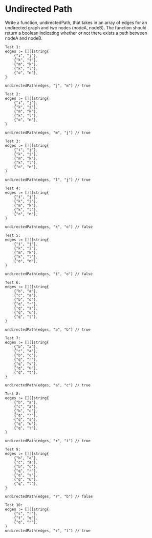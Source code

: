 # Undirected Path

Write a function, undirectedPath, that takes in an array of edges for an undirected graph and two nodes (nodeA, nodeB). The function should return a boolean indicating whether or not there exists a path between nodeA and nodeB.

```
Test 1:
edges := [][]string{
	{"i", "j"},
	{"k", "i"},
	{"m", "k"},
	{"k", "l"},
	{"o", "n"},
}
	
undirectedPath(edges, "j", "m") // true
```

```
Test 2:
edges := [][]string{
	{"i", "j"},
	{"k", "i"},
	{"m", "k"},
	{"k", "l"},
	{"o", "n"},
}
	
undirectedPath(edges, "m", "j") // true
```

```
Test 3:
edges := [][]string{
	{"i", "j"},
	{"k", "i"},
	{"m", "k"},
	{"k", "l"},
	{"o", "n"},
}
	
undirectedPath(edges, "l", "j") // true
```

```
Test 4:
edges := [][]string{
	{"i", "j"},
	{"k", "i"},
	{"m", "k"},
	{"k", "l"},
	{"o", "n"},
}
	
undirectedPath(edges, "k", "o") // false
```

```
Test 5:
edges := [][]string{
	{"i", "j"},
	{"k", "i"},
	{"m", "k"},
	{"k", "l"},
	{"o", "n"},
}
	
undirectedPath(edges, "i", "o") // false
```

```
Test 6:
edges := [][]string{
	{"b", "a"},
	{"c", "a"},
	{"b", "c"},
	{"q", "r"},
	{"q", "s"},
	{"q", "u"},
	{"q", "t"},
}
	
undirectedPath(edges, "a", "b") // true
```

```
Test 7:
edges := [][]string{
	{"b", "a"},
	{"c", "a"},
	{"b", "c"},
	{"q", "r"},
	{"q", "s"},
	{"q", "u"},
	{"q", "t"},
}
	
undirectedPath(edges, "a", "c") // true
```

```
Test 8:
edges := [][]string{
	{"b", "a"},
	{"c", "a"},
	{"b", "c"},
	{"q", "r"},
	{"q", "s"},
	{"q", "u"},
	{"q", "t"},
}
	
undirectedPath(edges, "r", "t") // true
```

```
Test 9:
edges := [][]string{
	{"b", "a"},
	{"c", "a"},
	{"b", "c"},
	{"q", "r"},
	{"q", "s"},
	{"q", "u"},
	{"q", "t"},
}
	
undirectedPath(edges, "r", "b") // false
```

```
Test 10:
edges := [][]string{
	{"s", "r"},
	{"t", "q"},
	{"q", "r"},
}
undirectedPath(edges, "r", "t") // true
```